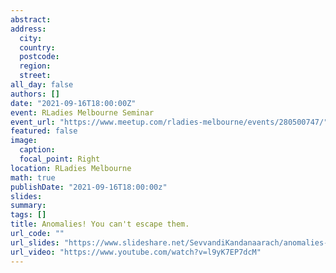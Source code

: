 ```yaml
---
abstract: 
address:
  city: 
  country: 
  postcode: 
  region: 
  street: 
all_day: false
authors: []
date: "2021-09-16T18:00:00Z" 
event: RLadies Melbourne Seminar
event_url: "https://www.meetup.com/rladies-melbourne/events/280500747/"
featured: false
image:
  caption: 
  focal_point: Right
location: RLadies Melbourne
math: true
publishDate: "2021-09-16T18:00:00z"
slides: 
summary: 
tags: []
title: Anomalies! You can't escape them. 
url_code: ""
url_slides: "https://www.slideshare.net/SevvandiKandanaarach/anomalies-you-cant-escape-them"
url_video: "https://www.youtube.com/watch?v=l9yK7EP7dcM"
---
```


